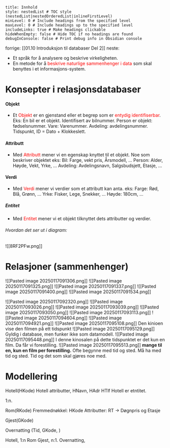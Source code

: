 ```table-of-contents
title: Innhold
style: nestedList # TOC style (nestedList|nestedOrderedList|inlineFirstLevel)
minLevel: 0 # Include headings from the specified level
maxLevel: 0 # Include headings up to the specified level
includeLinks: true # Make headings clickable
hideWhenEmpty: false # Hide TOC if no headings are found
debugInConsole: false # Print debug info in Obsidian console
```


forrige: [[01.10 Introduksjon til databaser Del 2]]
neste: 
- Et språk for å analysere og beskrive virkeligheten.
- En metode for å <span style="color:rgb(255, 0, 0)">beskrive naturlige sammenhenger i data</span> som skal benyttes i et informasjons-system.
# Konsepter i relasjonsdatabaser
#### Objekt
- Et <span style="color:rgb(255, 0, 0)">Objekt</span> er en gjenstand eller et begrep som er <span style="color:rgb(255, 0, 0)">entydig identifiserbar</span>.
	Eks: En bil er et objekt. Identifisert av bilnummer.
	Person er objekt: fødselsnummer.
	Vare: Varenummer.
	Avdeling: avdelingsnummer.
	Tidspunkt, ID = Dato + Klokkeslett.
#### Attributt
- Med <span style="color:rgb(255, 0, 0)">Attributt</span> mener vi en egenskap knyttet til et objekt. Noe som beskriver objektet
	eks: Bil: Farge, vekt pris, Årsmodell, ...
	Person: Alder, Høyde, Vekt, Yrke, ...
	Avdeling: Avdelingsnavn, Salgsbudsjett, Etasje, ...
#### Verdi
- Med <span style="color:rgb(255, 0, 0)">Verdi</span> mener vi verdier som et attributt kan anta.
	eks: Farge: Rød, Blå, Grønn, ...
	Yrke: Fisker, Lege, Snekker, ...
	Høyde: 180cm, ...
##### Entitet
- Med <span style="color:rgb(255, 0, 0)">Entitet</span> mener vi et objekt tilknyttet dets attributter og verdier.
###### Hvordan det ser ut i diagram:
![[8RF2PFw.png]]
# Relasjoner (sammenhenger)
![[Pasted image 20250117091306.png]]
![[Pasted image 20250117091325.png]]
![[Pasted image 20250117091337.png]]
![[Pasted image 20250117091400.png]]
![[Pasted image 20250117091534.png]]

![[Pasted image 20250117092320.png]]
![[Pasted image 20250117093026.png]]
![[Pasted image 20250117093039.png]]
![[Pasted image 20250117093050.png]]
![[Pasted image 20250117093113.png]]
![[Pasted image 20250117094604.png]]
![[Pasted image 20250117094921.png]]
![[Pasted image 20250117095108.png]]
Den kinioen vise den filmen på ett tidspunkt
![[Pasted image 20250117095129.png]]
Gyldig i database, men funker ikke som datamodell.
![[Pasted image 20250117095448.png]]
I denne kinosalen på dette tidspunktet er det kun en film.
Da får vi forestilling.
![[Pasted image 20250117095513.png]]
**mange til en, kun en film per forestilling.**
Ofte begynne med tid og sted. Må ha med tid og sted.
Tid og det som skal gjøres noe med. 

# Modellering
Hotell(HKode)
	Hotell attributter, HNavn, HAdr HTlf
	Hotell er etntitet.

1:n.  

Rom(RKode)
	Fremmednøkkel: HKode
	Attributter: RT -> Døgnpris og Etasje

Gjest(GKode)
	

Overnatting (Tid, GKode, )

Hotell, 1:n Rom
Gjest, n:1. 
Overnatting, 